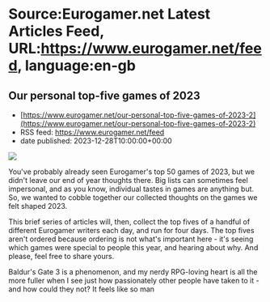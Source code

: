 # Source:Eurogamer.net Latest Articles Feed, URL:https://www.eurogamer.net/feed, language:en-gb

## Our personal top-five games of 2023
 - [https://www.eurogamer.net/our-personal-top-five-games-of-2023-2](https://www.eurogamer.net/our-personal-top-five-games-of-2023-2)
 - RSS feed: https://www.eurogamer.net/feed
 - date published: 2023-12-28T10:00:00+00:00

<img src="https://assetsio.reedpopcdn.com/scmwn3.jpg?width=1920&amp;height=1920&amp;fit=bounds&amp;quality=80&amp;format=jpg&amp;auto=webp" /> <p>You've probably already seen Eurogamer's top 50 games of 2023, but we didn't leave our end of year thoughts there. Big lists can sometimes feel impersonal, and as you know, individual tastes in games are anything but. So, we wanted to cobble together our collected thoughts on the games we felt shaped 2023.</p><p>This brief series of articles will, then, collect the top fives of a handful of different Eurogamer writers each day, and run for four days. The top fives aren't ordered because ordering is not what's important here - it's seeing which games were special to people this year, and hearing about why. And please, feel free to share yours.</p><p>Baldur's Gate 3 is a phenomenon, and my nerdy RPG-loving heart is all the more fuller when I see just how passionately other people have taken to it - and how could they not? It feels like so man

